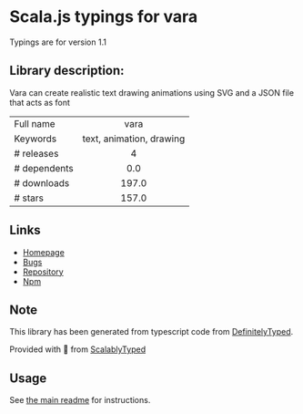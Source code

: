 
# Scala.js typings for vara

Typings are for version 1.1

## Library description:
Vara can create realistic text drawing animations using SVG and a JSON file that acts as font

|                    |                 |
| ------------------ | :-------------: |
| Full name          | vara |
| Keywords           | text, animation, drawing |
| # releases         | 4 |
| # dependents       | 0.0 |
| # downloads        | 197.0 |
| # stars            | 157.0 |

## Links
- [Homepage](https://github.com/akzhy/vara#readme)
- [Bugs](https://github.com/akzhy/vara/issues)
- [Repository](https://github.com/akzhy/vara)
- [Npm](https://www.npmjs.com/package/vara)
    


## Note
This library has been generated from typescript code from [DefinitelyTyped](https://definitelytyped.org).

Provided with :purple_heart: from [ScalablyTyped](https://github.com/oyvindberg/ScalablyTyped)

## Usage
See [the main readme](../../readme.md) for instructions.


